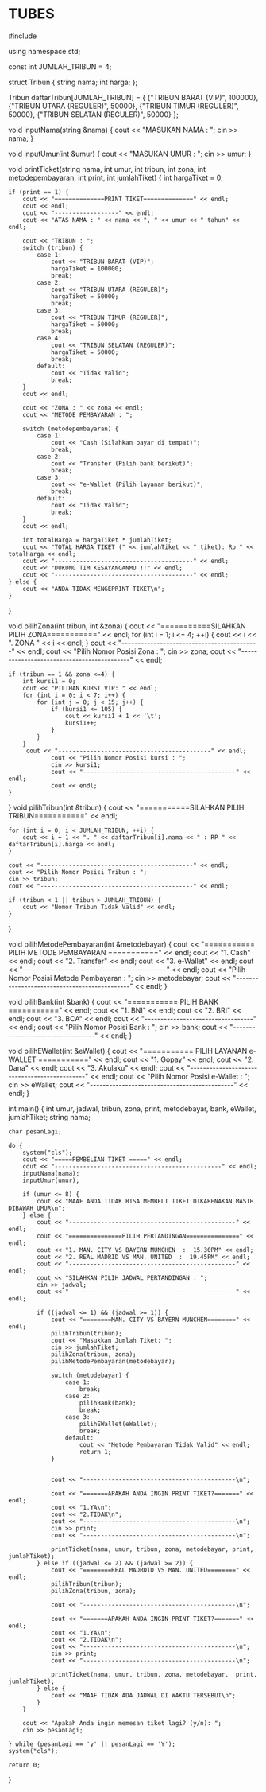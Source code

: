 # TUBES










#include <iostream>

using namespace std;

const int JUMLAH_TRIBUN = 4;

struct Tribun {
    string nama;
    int harga;
};

Tribun daftarTribun[JUMLAH_TRIBUN] = {
    {"TRIBUN BARAT (VIP)", 100000},
    {"TRIBUN UTARA (REGULER)", 50000},
    {"TRIBUN TIMUR (REGULER)", 50000},
    {"TRIBUN SELATAN (REGULER)", 50000}
};

void inputNama(string &nama) {
    cout << "MASUKAN NAMA : ";
    cin >> nama;
}

void inputUmur(int &umur) {
    cout << "MASUKAN UMUR : ";
    cin >> umur;
}

void printTicket(string nama, int umur, int tribun, int zona, int metodepembayaran, int print, int jumlahTiket) {
    int hargaTiket = 0;

    if (print == 1) {
        cout << "==============PRINT TIKET==============" << endl;
        cout << endl;
        cout << "------------------" << endl;
        cout << "ATAS NAMA : " << nama << ", " << umur << " tahun" << endl;

        cout << "TRIBUN : ";
        switch (tribun) {
            case 1:
                cout << "TRIBUN BARAT (VIP)";
                hargaTiket = 100000;
                break;
            case 2:
                cout << "TRIBUN UTARA (REGULER)";
                hargaTiket = 50000;
                break;
            case 3:
                cout << "TRIBUN TIMUR (REGULER)";
                hargaTiket = 50000;
                break;
            case 4:
                cout << "TRIBUN SELATAN (REGULER)";
                hargaTiket = 50000;
                break;
            default:
                cout << "Tidak Valid";
                break;
        }
        cout << endl;

        cout << "ZONA : " << zona << endl;
        cout << "METODE PEMBAYARAN : ";

        switch (metodepembayaran) {
            case 1:
                cout << "Cash (Silahkan bayar di tempat)";
                break;
            case 2:
                cout << "Transfer (Pilih bank berikut)";
                break;
            case 3:
                cout << "e-Wallet (Pilih layanan berikut)";
                break;
            default:
                cout << "Tidak Valid";
                break;
        }
        cout << endl;

        int totalHarga = hargaTiket * jumlahTiket;
        cout << "TOTAL HARGA TIKET (" << jumlahTiket << " tiket): Rp " << totalHarga << endl;
        cout << "---------------------------------------" << endl;
        cout << "DUKUNG TIM KESAYANGANMU !!" << endl;
        cout << "---------------------------------------" << endl;
    } else {
        cout << "ANDA TIDAK MENGEPRINT TIKET\n";
    }
}

void pilihZona(int tribun, int &zona) {
    cout << "===========SILAHKAN PILIH ZONA===========" << endl;
    for (int i = 1; i <= 4; ++i) {
        cout << i << ". ZONA " << i << endl;
    }
    cout << "-------------------------------------------" << endl;
    cout << "Pilih Nomor Posisi Zona : ";
    cin >> zona;
    cout << "-------------------------------------------" << endl;

    if (tribun == 1 && zona <=4) {
        int kursi1 = 0;
        cout << "PILIHAN KURSI VIP: " << endl;
        for (int i = 0; i < 7; i++) {
            for (int j = 0; j < 15; j++) {
                if (kursi1 <= 105) {
                    cout << kursi1 + 1 << '\t';
                    kursi1++;
                }
            }
        }
         cout << "-------------------------------------------" << endl;
                cout << "Pilih Nomor Posisi kursi : ";
                cin >> kursi1;
                cout << "-------------------------------------------" << endl;
                cout << endl;
    }
}
void pilihTribun(int &tribun) {
    cout << "===========SILAHKAN PILIH TRIBUN===========" << endl;

    for (int i = 0; i < JUMLAH_TRIBUN; ++i) {
        cout << i + 1 << ". " << daftarTribun[i].nama << " : RP " << daftarTribun[i].harga << endl;
    }

    cout << "-------------------------------------------" << endl;
    cout << "Pilih Nomor Posisi Tribun : ";
    cin >> tribun;
    cout << "-------------------------------------------" << endl;

    if (tribun < 1 || tribun > JUMLAH_TRIBUN) {
        cout << "Nomor Tribun Tidak Valid" << endl;
    }
}

void pilihMetodePembayaran(int &metodebayar) {
    cout << "=========== PILIH METODE PEMBAYARAN ===========" << endl;
    cout << "1. Cash" << endl;
    cout << "2. Transfer" << endl;
    cout << "3. e-Wallet" << endl;
    cout << "---------------------------------------------" << endl;
    cout << "Pilih Nomor Posisi Metode Pembayaran : ";
    cin >> metodebayar;
    cout << "---------------------------------------------" << endl;
}

void pilihBank(int &bank) {
    cout << "=========== PILIH BANK ===========" << endl;
    cout << "1. BNI" << endl;
    cout << "2. BRI" << endl;
    cout << "3. BCA" << endl;
    cout << "----------------------------------" << endl;
    cout << "Pilih Nomor Posisi Bank : ";
    cin >> bank;
    cout << "----------------------------------" << endl;
}

void pilihEWallet(int &eWallet) {
    cout << "=========== PILIH LAYANAN e-WALLET ===========" << endl;
    cout << "1. Gopay" << endl;
    cout << "2. Dana" << endl;
    cout << "3. Akulaku" << endl;
    cout << "---------------------------------------------" << endl;
    cout << "Pilih Nomor Posisi e-Wallet : ";
    cin >> eWallet;
    cout << "---------------------------------------------" << endl;
}

int main() {
    int umur, jadwal, tribun, zona, print, metodebayar, bank, eWallet, jumlahTiket;
    string nama;

    char pesanLagi;

    do {
        system("cls");
        cout << "=====PEMBELIAN TIKET =====" << endl;
        cout << "-----------------------------------------------" << endl;
        inputNama(nama);
        inputUmur(umur);

        if (umur <= 8) {
            cout << "MAAF ANDA TIDAK BISA MEMBELI TIKET DIKARENAKAN MASIH DIBAWAH UMUR\n";
        } else {
            cout << "-----------------------------------------------" << endl;
            cout << "===============PILIH PERTANDINGAN===============" << endl;
            cout << "1. MAN. CITY VS BAYERN MUNCHEN  :  15.30PM" << endl;
            cout << "2. REAL MADRID VS MAN. UNITED  :  19.45PM" << endl;
            cout << "-----------------------------------------------" << endl;
            cout << "SILAHKAN PILIH JADWAL PERTANDINGAN : ";
            cin >> jadwal;
            cout << "-----------------------------------------------" << endl;

            if ((jadwal <= 1) && (jadwal >= 1)) {
                cout << "========MAN. CITY VS BAYERN MUNCHEN========" << endl;
                pilihTribun(tribun);
                cout << "Masukkan Jumlah Tiket: ";
                cin >> jumlahTiket;
                pilihZona(tribun, zona);
                pilihMetodePembayaran(metodebayar);

                switch (metodebayar) {
                    case 1:
                        break;
                    case 2:
                        pilihBank(bank);
                        break;
                    case 3:
                        pilihEWallet(eWallet);
                        break;
                    default:
                        cout << "Metode Pembayaran Tidak Valid" << endl;
                        return 1;
                }


                cout << "-------------------------------------------\n";

                cout << "=======APAKAH ANDA INGIN PRINT TIKET?=======" << endl;
                cout << "1.YA\n";
                cout << "2.TIDAK\n";
                cout << "-------------------------------------------\n";
                cin >> print;
                cout << "-------------------------------------------\n";

                printTicket(nama, umur, tribun, zona, metodebayar, print, jumlahTiket);
            } else if ((jadwal <= 2) && (jadwal >= 2)) {
                cout << "========REAL MADRDID VS MAN. UNITED========" << endl;
                pilihTribun(tribun);
                pilihZona(tribun, zona);

                cout << "-------------------------------------------\n";

                cout << "=======APAKAH ANDA INGIN PRINT TIKET?=======" << endl;
                cout << "1.YA\n";
                cout << "2.TIDAK\n";
                cout << "-------------------------------------------\n";
                cin >> print;
                cout << "-------------------------------------------\n";

                printTicket(nama, umur, tribun, zona, metodebayar,  print, jumlahTiket);
            } else {
                cout << "MAAF TIDAK ADA JADWAL DI WAKTU TERSEBUT\n";
            }
        }

        cout << "Apakah Anda ingin memesan tiket lagi? (y/n): ";
        cin >> pesanLagi;

    } while (pesanLagi == 'y' || pesanLagi == 'Y');
    system("cls");

    return 0;
}
